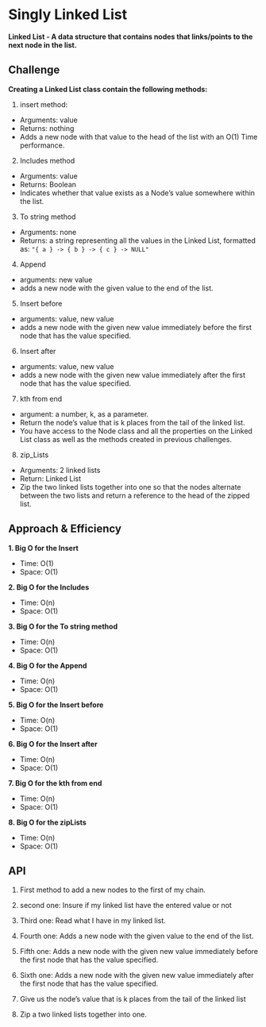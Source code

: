 # Singly Linked List
**Linked List - A data structure that contains nodes that links/points to the next node in the list.**

## Challenge

**Creating a Linked List class contain the following methods:**
1. insert method:
- Arguments: value
- Returns: nothing
- Adds a new node with that value to the head of the list with an O(1) Time performance.

2. Includes method
- Arguments: value
- Returns: Boolean
- Indicates whether that value exists as a Node’s value somewhere within the list.

3. To string method
- Arguments: none
- Returns: a string representing all the values in the Linked List, formatted as:
`"{ a } -> { b } -> { c } -> NULL"`

4. Append
- arguments: new value
- adds a new node with the given value to the end of the list.

5. Insert before
- arguments: value, new value
- adds a new node with the given new value immediately before the first node that has the value specified.

6. Insert after
- arguments: value, new value
- adds a new node with the given new value immediately after the first node that has the value specified.

7. kth from end
- argument: a number, k, as a parameter.
- Return the node’s value that is k places from the tail of the linked list.
- You have access to the Node class and all the properties on the Linked List class as well as the methods created in previous challenges.

8. zip_Lists
- Arguments: 2 linked lists
- Return: Linked List
- Zip the two linked lists together into one so that the nodes alternate between the two lists and return a reference to the head of the zipped list.

## Approach & Efficiency
**1. Big O for the Insert**
- Time: O(1)
- Space: O(1)

**2. Big O for the Includes**
- Time: O(n)
- Space: O(1)

**3. Big O for the To string method**
- Time: O(n)
- Space: O(1)

**4. Big O for the Append**
- Time: O(n)
- Space: O(1)

**5. Big O for the Insert before**
- Time: O(n)
- Space: O(1)

**6. Big O for the Insert after**
- Time: O(n)
- Space: O(1)

**7. Big O for the kth from end**
- Time: O(n)
- Space: O(1)

**8. Big O for the zipLists**
- Time: O(n)
- Space: O(1)

## API
1. First method to add a new nodes to the first of my chain.

2. second one: Insure if my linked list have the entered value or not

3. Third one: Read what I have in my linked list.

4. Fourth one: Adds a new node with the given value to the end of the list.

5. Fifth one: Adds a new node with the given new value immediately before the first node that has the value specified.

6. Sixth one: Adds a new node with the given new value immediately after the first node that has the value specified.

7. Give us the node’s value that is k places from the tail of the linked list

8. Zip a two linked lists together into one.